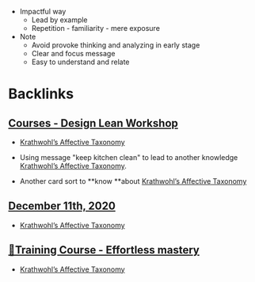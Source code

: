 - Impactful way
    - Lead by example
    - Repetition - familiarity - mere exposure
- Note
    - Avoid provoke thinking and analyzing in early stage
    -  Clear and focus message
    - Easy to understand and relate

# Backlinks
## [Courses - Design Lean Workshop](<Courses - Design Lean Workshop.md>)
- [Krathwohl’s Affective Taxonomy](<Krathwohl’s Affective Taxonomy.md>)

- Using message "keep kitchen clean" to lead to another knowledge [Krathwohl’s Affective Taxonomy](<Krathwohl’s Affective Taxonomy.md>).

- Another card sort to **know **about [Krathwohl’s Affective Taxonomy](<Krathwohl’s Affective Taxonomy.md>)

## [December 11th, 2020](<December 11th, 2020.md>)
- [Krathwohl’s Affective Taxonomy](<Krathwohl’s Affective Taxonomy.md>)

## [🌱Training Course - Effortless mastery](<🌱Training Course - Effortless mastery.md>)
- [Krathwohl’s Affective Taxonomy](<Krathwohl’s Affective Taxonomy.md>)


